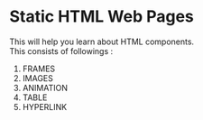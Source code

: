 # Static HTML Web Pages
This will help you learn about HTML components.</br>
This consists of followings :</br>
<ol>
<li>FRAMES</li>
<li>IMAGES</li>
<li>ANIMATION</li>
<li>TABLE</li>
<li>HYPERLINK</li>
  <ul>
